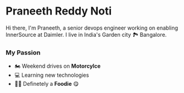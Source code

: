 
<!--
**pranereddy/pranereddy** is a ✨ _special_ ✨ repository because its `README.md` (this file) appears on your GitHub profile.

Here are some ideas to get you started:

- 🔭 I’m currently working on ...
- 🌱 I’m currently learning ...
- 👯 I’m looking to collaborate on ...
- 🤔 I’m looking for help with ...
- 💬 Ask me about ...
- 📫 How to reach me: ...
- 😄 Pronouns: ...
- ⚡ Fun fact: ...
-->
# Praneeth Reddy Noti 
Hi there, I'm Praneeth, a senior devops engineer working on enabling InnerSource at Daimler. I live in India's Garden city :national_park: Bangalore.

### My Passion

* :motorcycle: Weekend drives on **Motorcylce**  
* :computer: Learning new technologies  
* :poultry_leg::poultry_leg: Definetely a **Foodie** :yum:  

